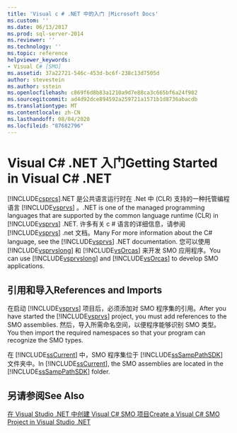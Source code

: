 ```yaml
---
title: 'Visual c # .NET 中的入门 |Microsoft Docs'
ms.custom: ''
ms.date: 06/13/2017
ms.prod: sql-server-2014
ms.reviewer: ''
ms.technology: ''
ms.topic: reference
helpviewer_keywords:
- Visual C# [SMO]
ms.assetid: 37a22721-546c-453d-bc6f-238c13d7505d
author: stevestein
ms.author: sstein
ms.openlocfilehash: c869f6d8b83a1210a9d7e88ca3c665bf6a24f982
ms.sourcegitcommit: ad4d92dce894592a259721a1571b1d8736abacdb
ms.translationtype: MT
ms.contentlocale: zh-CN
ms.lasthandoff: 08/04/2020
ms.locfileid: "87682796"
---
```

# <a name="getting-started-in-visual-c-net"></a><span data-ttu-id="ee826-102">Visual C# .NET 入门</span><span class="sxs-lookup"><span data-stu-id="ee826-102">Getting Started in Visual C# .NET</span></span>
  [!INCLUDE[csprcs](../../includes/csprcs-md.md)]<span data-ttu-id="ee826-103">.NET 是公共语言运行时在 .Net 中 (CLR) 支持的一种托管编程语言 [!INCLUDE[vsprvs](../../includes/vsprvs-md.md)] 。</span><span class="sxs-lookup"><span data-stu-id="ee826-103">.NET is one of the managed programming languages that are supported by the common language runtime (CLR) in [!INCLUDE[vsprvs](../../includes/vsprvs-md.md)] .NET.</span></span> <span data-ttu-id="ee826-104">许多有关 c # 语言的详细信息，请参阅 [!INCLUDE[vsprvs](../../includes/vsprvs-md.md)] .net 文档。</span><span class="sxs-lookup"><span data-stu-id="ee826-104">Many For more information about the C# language, see the [!INCLUDE[vsprvs](../../includes/vsprvs-md.md)] .NET documentation.</span></span> <span data-ttu-id="ee826-105">您可以使用 [!INCLUDE[vsprvslong](../../includes/vsprvslong-md.md)] 和 [!INCLUDE[vsOrcas](../../includes/vsorcas-md.md)] 来开发 SMO 应用程序。</span><span class="sxs-lookup"><span data-stu-id="ee826-105">You can use [!INCLUDE[vsprvslong](../../includes/vsprvslong-md.md)] and [!INCLUDE[vsOrcas](../../includes/vsorcas-md.md)] to develop SMO applications.</span></span>  
  
## <a name="references-and-imports"></a><span data-ttu-id="ee826-106">引用和导入</span><span class="sxs-lookup"><span data-stu-id="ee826-106">References and Imports</span></span>  
 <span data-ttu-id="ee826-107">在启动 [!INCLUDE[vsprvs](../../includes/vsprvs-md.md)] 项目后，必须添加对 SMO 程序集的引用。</span><span class="sxs-lookup"><span data-stu-id="ee826-107">After you have started the [!INCLUDE[vsprvs](../../includes/vsprvs-md.md)] project, you must add references to the SMO assemblies.</span></span> <span data-ttu-id="ee826-108">然后，导入所需命名空间，以便程序能够识别 SMO 类型。</span><span class="sxs-lookup"><span data-stu-id="ee826-108">You then import the required namespaces so that your program can recognize the SMO types.</span></span>  
  
 <span data-ttu-id="ee826-109">在 [!INCLUDE[ssCurrent](../../includes/sscurrent-md.md)] 中，SMO 程序集位于 [!INCLUDE[ssSampPathSDK](../../includes/sssamppathsdk-md.md)] 文件夹中。</span><span class="sxs-lookup"><span data-stu-id="ee826-109">In [!INCLUDE[ssCurrent](../../includes/sscurrent-md.md)], the SMO assemblies are located in the [!INCLUDE[ssSampPathSDK](../../includes/sssamppathsdk-md.md)] folder.</span></span>  
  
## <a name="see-also"></a><span data-ttu-id="ee826-110">另请参阅</span><span class="sxs-lookup"><span data-stu-id="ee826-110">See Also</span></span>  
 [<span data-ttu-id="ee826-111">在 Visual Studio .NET 中创建 Visual C&#35; SMO 项目</span><span class="sxs-lookup"><span data-stu-id="ee826-111">Create a Visual C&#35; SMO Project in Visual Studio .NET</span></span>](how-to-create-a-visual-csharp-smo-project-in-visual-studio-net.md)  
  
  
